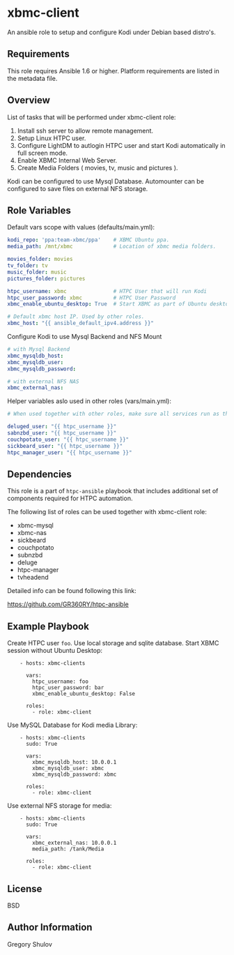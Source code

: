 xbmc-client
===========

An ansible role to setup and configure Kodi under Debian based distro's.

Requirements
------------

This role requires Ansible 1.6 or higher. Platform requirements are listed in the metadata file.

Overview
--------

List of tasks that will be performed under xbmc-client role:

1. Install ssh server to allow remote management.
2. Setup Linux HTPC user.
3. Configure LightDM to autlogin HTPC user and start Kodi automatically in full screen mode.
4. Enable XBMC Internal Web Server.
5. Create Media Folders ( movies, tv, music and pictures ).

Kodi can be configured to use Mysql Database.
Automounter can be configured to save files on external NFS storage.

Role Variables
--------------

Default vars scope with values (defaults/main.yml):

```yaml
kodi_repo: 'ppa:team-xbmc/ppa'    # XBMC Ubuntu ppa.
media_path: /mnt/xbmc             # Location of xbmc media folders.

movies_folder: movies
tv_folder: tv
music_folder: music
pictures_folder: pictures

htpc_username: xbmc               # HTPC User that will run Kodi
htpc_user_password: xbmc          # HTPC User Password
xbmc_enable_ubuntu_desktop: True  # Start XBMC as part of Ubuntu desktop

# Default xbmc host IP. Used by other roles.
xbmc_host: "{{ ansible_default_ipv4.address }}" 
```

Configure Kodi to use Mysql Backend and NFS Mount

```yaml
# with Mysql Backend
xbmc_mysqldb_host:
xbmc_mysqldb_user:
xbmc_mysqldb_password:

# with external NFS NAS 
xbmc_external_nas:                
```

Helper variables aslo used in other roles (vars/main.yml):

```yaml
# When used together with other roles, make sure all services run as the same user.

deluged_user: "{{ htpc_username }}"
sabnzbd_user: "{{ htpc_username }}"
couchpotato_user: "{{ htpc_username }}"
sickbeard_user: "{{ htpc_username }}"
htpc_manager_user: "{{ htpc_username }}"
```


Dependencies
------------

This role is a part of `htpc-ansible` playbook that includes additional set of components required for HTPC automation.

The following list of roles can be used together with xbmc-client role:

- xbmc-mysql
- xbmc-nas
- sickbeard
- couchpotato
- subnzbd
- deluge
- htpc-manager
- tvheadend

Detailed info can be found following this link:

https://github.com/GR360RY/htpc-ansible


Example Playbook
----------------

Create HTPC user `foo`. Use local storage and sqlite database. Start XBMC session without Ubuntu Desktop:

```
    - hosts: xbmc-clients

      vars:
        htpc_username: foo
        htpc_user_password: bar
        xbmc_enable_ubuntu_desktop: False

      roles:
        - role: xbmc-client
```

Use MySQL Database for Kodi media Library:

```
    - hosts: xbmc-clients
      sudo: True

      vars:
        xbmc_mysqldb_host: 10.0.0.1
        xbmc_mysqldb_user: xbmc
        xbmc_mysqldb_password: xbmc

      roles:
        - role: xbmc-client
```

Use external NFS storage for media: 

```
    - hosts: xbmc-clients
      sudo: True

      vars:
        xbmc_external_nas: 10.0.0.1
        media_path: /tank/Media

      roles:
        - role: xbmc-client
```



License
-------

BSD

Author Information
------------------

Gregory Shulov
